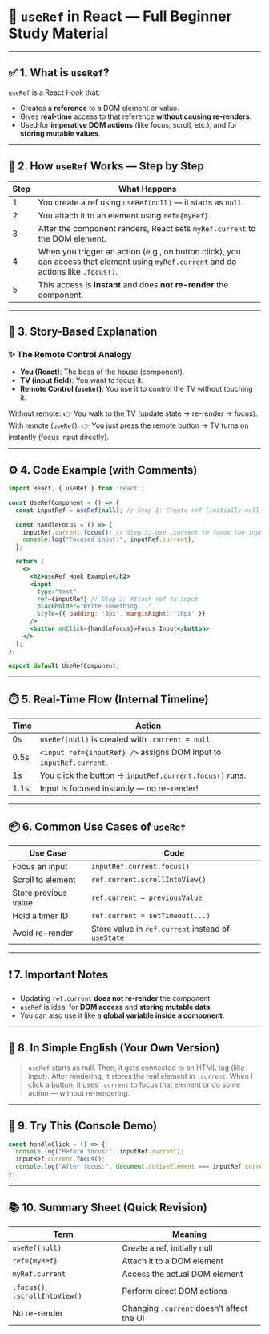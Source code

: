 # 📘 `useRef` in React — Full Beginner Study Material

---

## ✅ 1. What is `useRef`?

`useRef` is a React Hook that:

* Creates a **reference** to a DOM element or value.
* Gives **real-time** access to that reference **without causing re-renders**.
* Used for **imperative DOM actions** (like focus, scroll, etc.), and for **storing mutable values**.

---

## 🧠 2. How `useRef` Works — Step by Step

| Step | What Happens                                                                                                                          |
| ---- | ------------------------------------------------------------------------------------------------------------------------------------- |
| 1    | You create a ref using `useRef(null)` — it starts as `null`.                                                                          |
| 2    | You attach it to an element using `ref={myRef}`.                                                                                      |
| 3    | After the component renders, React sets `myRef.current` to the DOM element.                                                           |
| 4    | When you trigger an action (e.g., on button click), you can access that element using `myRef.current` and do actions like `.focus()`. |
| 5    | This access is **instant** and does **not re-render** the component.                                                                  |

---

## 📖 3. Story-Based Explanation

### ✨ The Remote Control Analogy

* **You (React)**: The boss of the house (component).
* **TV (input field)**: You want to focus it.
* **Remote Control (`useRef`)**: You use it to control the TV without touching it.

Without remote:
👉 You walk to the TV (update state → re-render → focus).
With remote (`useRef`):
👉 You just press the remote button → TV turns on instantly (focus input directly).

---

## ⚙️ 4. Code Example (with Comments)

```jsx
import React, { useRef } from 'react';

const UseRefComponent = () => {
  const inputRef = useRef(null); // Step 1: Create ref (initially null)

  const handleFocus = () => {
    inputRef.current.focus(); // Step 3: Use .current to focus the input
    console.log("Focused input:", inputRef.current);
  };

  return (
    <>
      <h2>useRef Hook Example</h2>
      <input
        type="text"
        ref={inputRef} // Step 2: Attach ref to input
        placeholder="Write something..."
        style={{ padding: '8px', marginRight: '10px' }}
      />
      <button onClick={handleFocus}>Focus Input</button>
    </>
  );
};

export default UseRefComponent;
```

---

## ⏱️ 5. Real-Time Flow (Internal Timeline)

| Time | Action                                                              |
| ---- | ------------------------------------------------------------------- |
| 0s   | `useRef(null)` is created with `.current = null`.                   |
| 0.5s | `<input ref={inputRef} />` assigns DOM input to `inputRef.current`. |
| 1s   | You click the button → `inputRef.current.focus()` runs.             |
| 1.1s | Input is focused instantly — no re-render!                          |

---

## 📦 6. Common Use Cases of `useRef`

| Use Case             | Code                                               |
| -------------------- | -------------------------------------------------- |
| Focus an input       | `inputRef.current.focus()`                         |
| Scroll to element    | `ref.current.scrollIntoView()`                     |
| Store previous value | `ref.current = previousValue`                      |
| Hold a timer ID      | `ref.current = setTimeout(...)`                    |
| Avoid re-render      | Store value in `ref.current` instead of `useState` |

---

## ❗ 7. Important Notes

* Updating `ref.current` **does not re-render** the component.
* `useRef` is ideal for **DOM access** and **storing mutable data**.
* You can also use it like a **global variable inside a component**.

---

## 💬 8. In Simple English (Your Own Version)

> `useRef` starts as null. Then, it gets connected to an HTML tag (like input). After rendering, it stores the real element in `.current`. When I click a button, it uses `.current` to focus that element or do some action — without re-rendering.

---

## 🧪 9. Try This (Console Demo)

```jsx
const handleClick = () => {
  console.log("Before focus:", inputRef.current);
  inputRef.current.focus();
  console.log("After focus:", document.activeElement === inputRef.current); // true
};
```

---

## 📚 10. Summary Sheet (Quick Revision)

| Term                            | Meaning                                   |
| ------------------------------- | ----------------------------------------- |
| `useRef(null)`                  | Create a ref, initially null              |
| `ref={myRef}`                   | Attach it to a DOM element                |
| `myRef.current`                 | Access the actual DOM element             |
| `.focus()`, `.scrollIntoView()` | Perform direct DOM actions                |
| No re-render                    | Changing `.current` doesn’t affect the UI |
